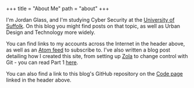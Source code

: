 +++
title = "About Me"
path = "about"
+++

I'm Jordan Glass, and I'm studying Cyber Security at the [University of Suffolk](https://uos.ac.uk). On this blog you might find posts on that topic, as well as Urban Design and Technology more widely.

You can find links to my accounts across the Internet in the header above, as well as an [Atom feed](atom.xml) to subscribe to. I've also written a blog post detailing how I created this site, from setting up [Zola](https://getzola.org/) to change control with Git - you can read Part 1 [here](posts/getting-started-with-zola-part-1/).

You can also find a link to this blog's GitHub repository on the [Code page](code) linked in the header above.
